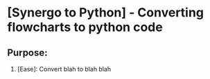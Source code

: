 [Synergo to Python] - Converting flowcharts to python code
==========================================================

Purpose:
-----------------------------------------------
1. [Ease]: Convert blah to blah blah
